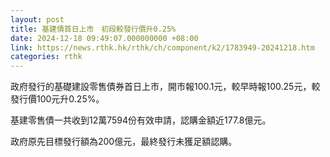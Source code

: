 ```yaml
---
layout: post
title: 基建債首日上市　初段較發行價升0.25%
date: 2024-12-18 09:49:07.000000000 +08:00
link: https://news.rthk.hk/rthk/ch/component/k2/1783949-20241218.htm
categories: rthk
---
```


政府發行的基礎建設零售債券首日上市，開市報100.1元，較早時報100.25元，較發行價100元升0.25%。

基建零售債一共收到12萬7594份有效申請，認購金額近177.8億元。

政府原先目標發行額為200億元，最終發行未獲足額認購。
